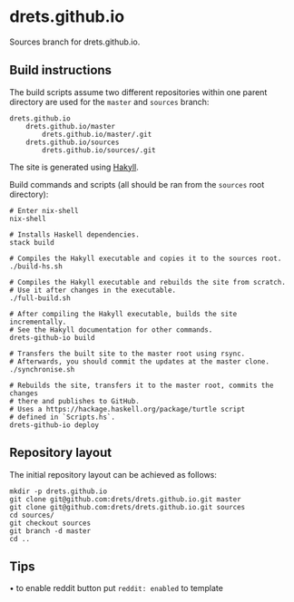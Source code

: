 drets.github.io
=================

Sources branch for drets.github.io.

Build instructions
------------------

The build scripts assume two different repositories within one parent
directory are used for the `master` and `sources` branch:

    drets.github.io
        drets.github.io/master
            drets.github.io/master/.git
        drets.github.io/sources
            drets.github.io/sources/.git

The site is generated using [Hakyll](http://jaspervdj.be/hakyll/).

Build commands and scripts (all should be ran from the `sources` root
directory):

    # Enter nix-shell
    nix-shell

    # Installs Haskell dependencies.
    stack build

    # Compiles the Hakyll executable and copies it to the sources root.
    ./build-hs.sh

    # Compiles the Hakyll executable and rebuilds the site from scratch.
    # Use it after changes in the executable.
    ./full-build.sh

    # After compiling the Hakyll executable, builds the site incrementally.
    # See the Hakyll documentation for other commands.
    drets-github-io build

    # Transfers the built site to the master root using rsync.
    # Afterwards, you should commit the updates at the master clone.
    ./synchronise.sh

    # Rebuilds the site, transfers it to the master root, commits the changes
    # there and publishes to GitHub.
    # Uses a https://hackage.haskell.org/package/turtle script
    # defined in `Scripts.hs`.
    drets-github-io deploy

Repository layout
-----------------

The initial repository layout can be achieved as follows:

    mkdir -p drets.github.io
    git clone git@github.com:drets/drets.github.io.git master
    git clone git@github.com:drets/drets.github.io.git sources
    cd sources/
    git checkout sources
    git branch -d master
    cd ..

Tips
-----
• to enable reddit button put `reddit: enabled` to template
